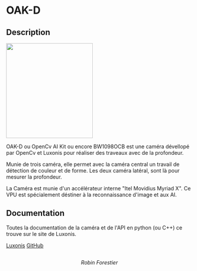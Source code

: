 # OAK-D

<h2> Description </h2>

<img src="http://172.16.32.230/Forestier/reconnaissance-visuel/raw/master/1_Documentation/img/OAK-D.jpg"  width="234" height="256">

OAK-D ou OpenCv AI Kit ou encore BW1098OCB est une caméra dévellopé par OpenCv 
et Luxonis pour réaliser des traveaux avec de la profondeur.

Munie de trois caméra, elle permet avec la caméra central un travail de détection 
de couleur et de forme. Les deux caméra latéral, sont là pour mesurer la profondeur.

La Caméra est munie d'un accélérateur interne "Itel Movidius Myriad X".
Ce VPU est spécialement déstiner à la reconnaissance d'image et aux AI.

## Documentation

Toutes la documentation de la caméra et de l'API en python (ou C++) ce trouve sur le site de Luxonis.

[Luxonis](https://docs.luxonis.com/en/gen2/)
[GitHub](https://github.com/luxonis)

<h2> </h2>
    
<div align="center">
    <i>Robin Forestier</i>
</div>
